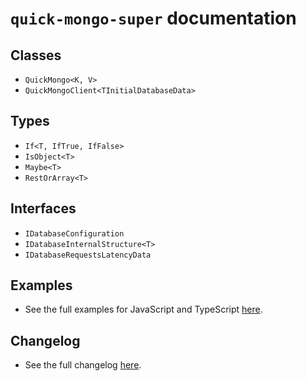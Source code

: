# `quick-mongo-super` documentation

<!-- todo: add links to the documentation of each class/type -->

## Classes
- `QuickMongo<K, V>`
- `QuickMongoClient<TInitialDatabaseData>`

## Types
- `If<T, IfTrue, IfFalse>`
- `IsObject<T>`
- `Maybe<T>`
- `RestOrArray<T>`

## Interfaces
- `IDatabaseConfiguration`
- `IDatabaseInternalStructure<T>`
- `IDatabaseRequestsLatencyData`


## Examples
- See the full examples for JavaScript and TypeScript [here](https://github.com/shadowplay1/quick-mongo-super/tree/main/examples).

## Changelog
- See the full changelog [here](https://github.com/shadowplay1/quick-mongo-super/blob/main/changelog.md).
